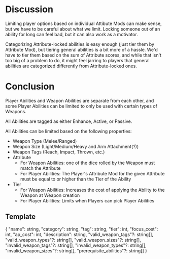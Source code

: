 # Discussion
Limiting player options based on individual Attibute Mods can make sense, but we have to be careful about what we limit. Locking someone out of an ability for long can feel bad, but it can also work as a motivator.

Categorizing Attribute-locked abilities is easy enough (just tier them by Attribute Mod), but tiering general abilities is a bit more of a hassle. 
We'd have to tier them based on the sum of Attribute scores, and while that isn't too big of a problem to do, it might feel jarring to players that general abilities are categorized differently from Attribute-locked ones.

# Conclusion
Player Abilities and Weapon Abilities are separate from each other, and some Player Abilities can be limited to only be used with certain types of Weapons.

All Abilities are tagged as either Enhance, Active, or Passive.

All Abilities can be limited based on the following properties:
- Weapon Type (Melee/Ranged)
- Weapon Size (Light/Medium/Heavy and Arm Attachment(?))
- Weapon Tags (Reach, Impact, Thrown, etc.)
- Attribute 
  - For Weapon Abilities: one of the dice rolled by the Weapon must match the Attribute
  - For Player Abilities: The Player's Attribute Mod for the given Attribute must be equal to or higher than the Tier of the Ability
- Tier
  - For Weapon Abilities: Increases the cost of applying the Ability to the Weapon at Weapon creation
  - For Player Abilities: Limits when Players can pick Player Abilities

## Template
{
    "name": string,
    "category": string,
    "tag": string,
    "tier": int,
    "focus_cost": int,
    "ap_cost": int,
    "description": string,
    "valid_weapon_tags"?: string[],
    "valid_weapon_types"?: string[],
    "valid_weapon_sizes"?: string[],
    "invalid_weapon_tags"?: string[],
    "invalid_weapon_types"?: string[],
    "invalid_weapon_sizes"?: string[],
    "prerequisite_abilities"?: string[]
}